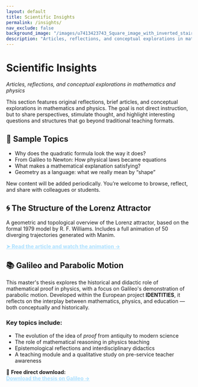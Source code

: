 ```yaml
---
layout: default
title: Scientific Insights
permalink: /insights/
nav_exclude: false
background_image: "/images/u7413423743_Square_image_with_inverted_stairs_in_the_style_of_f71a0c2e-5d8f-4ed0-9bf2-06348857b5f2_3.png"
description: "Articles, reflections, and conceptual explorations in mathematics and physics that go beyond traditional instruction."
---
```


<h1>Scientific Insights</h1>
<p><em>Articles, reflections, and conceptual explorations in mathematics and physics</em></p>

<div class="content-box">

  <p>
    This section features original reflections, brief articles, and conceptual explorations in mathematics and physics.  
    The goal is not direct instruction, but to share perspectives, stimulate thought, and highlight interesting questions and structures that go beyond traditional teaching formats.
  </p>
</div>

<div class="content-box">
  <h2>🧠 Sample Topics</h2>
  <ul>
    <li>Why does the quadratic formula look the way it does?</li>
    <li>From Galileo to Newton: How physical laws became equations</li>
    <li>What makes a mathematical explanation satisfying?</li>
    <li>Geometry as a language: what we really mean by “shape”</li>
  </ul>
  <p>
    New content will be added periodically. You’re welcome to browse, reflect, and share with colleagues or students.
  </p>
</div>
<div class="content-box">
  <h2>🌀 The Structure of the Lorenz Attractor</h2>
  <p>
    A geometric and topological overview of the Lorenz attractor, based on the formal 1979 model by R. F. Williams.
    Includes a full animation of 50 diverging trajectories generated with Manim.
  </p>
  <p>
    <a href="/insights/lorenz-attractor/" style="color:#aadfff; font-weight:bold;">
      ➤ Read the article and watch the animation →
    </a>
  </p>
</div>

<div class="content-box">
  <h2>📚 Galileo and Parabolic Motion</h2>
  <p>
    This master's thesis explores the historical and didactic role of mathematical proof in physics,  
    with a focus on Galileo's demonstration of parabolic motion.  
    Developed within the European project <strong>IDENTITIES</strong>, it reflects on the interplay between mathematics, physics, and education — both conceptually and historically.
  </p>

  <h3>Key topics include:</h3>
  <ul>
    <li>The evolution of the idea of <em>proof</em> from antiquity to modern science</li>
    <li>The role of mathematical reasoning in physics teaching</li>
    <li>Epistemological reflections and interdisciplinary didactics</li>
    <li>A teaching module and a qualitative study on pre-service teacher awareness</li>
  </ul>

  <p>
    📘 <strong>Free direct download:</strong><br>
    <a href="/downloads/galileo-thesis.pdf" target="_blank" style="color:#aadfff; font-weight:bold;">
      Download the thesis on Galileo →
    </a>
  </p>
</div>
